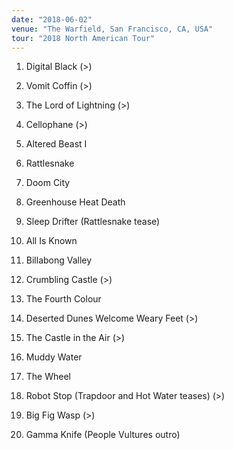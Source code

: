 ```yaml
---
date: "2018-06-02"
venue: "The Warfield, San Francisco, CA, USA"
tour: "2018 North American Tour"
---
```



 1. Digital Black
    (>)

 2. Vomit Coffin
    (>)

 3. The Lord of Lightning
    (>)

 4. Cellophane
    (>)

 5. Altered Beast I

 6. Rattlesnake

 7. Doom City

 8. Greenhouse Heat Death

 9. Sleep Drifter
    (Rattlesnake tease)

10. All Is Known

11. Billabong Valley

12. Crumbling Castle
    (>)

13. The Fourth Colour

14. Deserted Dunes Welcome Weary Feet
    (>)

15. The Castle in the Air
    (>)

16. Muddy Water

17. The Wheel

18. Robot Stop
    (Trapdoor and Hot Water teases)
    (>)

19. Big Fig Wasp
    (>)

20. Gamma Knife
    (People Vultures outro)


